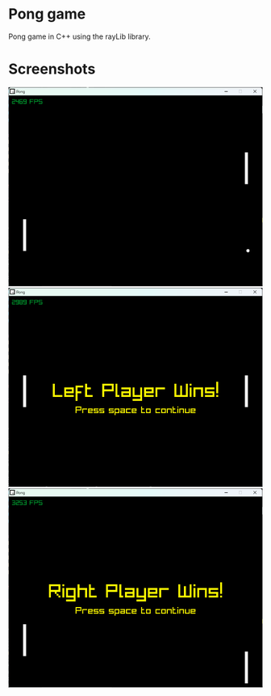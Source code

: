 # Pong game

Pong game in C++ using the rayLib library.

# Screenshots
<img src="pong-screenshot-1.png">
<img src="pong-screenshot-2.png">
<img src="pong-screenshot-3.png">
